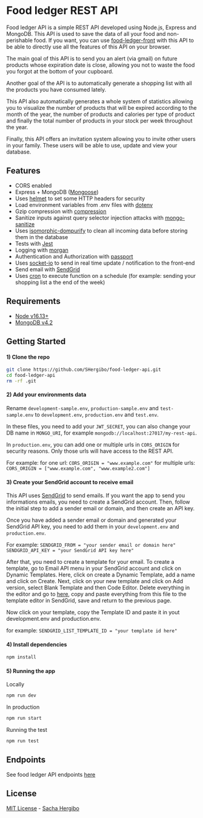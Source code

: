 # Food ledger REST API

Food ledger API is a simple REST API developed using Node.js, Express and MongoDB. This API is used to save the data of all your food and non-perishable food. If you want, you can use [food-ledger-front](https://github.com/SHergibo/food-ledger-front) with this API to be able to directly use all the features of this API on your browser.

The main goal of this API is to send you an alert (via gmail) on future products whose expiration date is close, allowing you not to waste the food you forgot at the bottom of your cupboard.

Another goal of the API is to automatically generate a shopping list with all the products you have consumed lately.

This API also automatically generates a whole system of statistics allowing you to visualize the number of products that will be expired according to the month of the year, the number of products and calories per type of product and finally the total number of products in your stock per week throughout the year.

Finally, this API offers an invitation system allowing you to invite other users in your family. These users will be able to use, update and view your database.

## Features

- CORS enabled
- Express + MongoDB ([Mongoose](http://mongoosejs.com/))
- Uses [helmet](https://github.com/helmetjs/helmet) to set some HTTP headers for security
- Load environment variables from .env files with [dotenv](https://github.com/rolodato/dotenv-safe)
- Gzip compression with [compression](https://github.com/expressjs/compression)
- Sanitize inputs against query selector injection attacks with [mongo-sanitize](https://github.com/vkarpov15/mongo-sanitize)
- Uses [isomorphic-dompurify](https://www.npmjs.com/package/isomorphic-dompurify) to clean all incoming data before storing them in the database
- Tests with [Jest](https://jestjs.io/)
- Logging with [morgan](https://github.com/expressjs/morgan)
- Authentication and Authorization with [passport](http://passportjs.org)
- Uses [socket-io](http://passportjs.org) to send in real time update / notification to the front-end
- Send email with [SendGrid](https://sendgrid.com/)
- Uses [cron](https://www.npmjs.com/package/cron) to execute function on a schedule (for example: sending your shopping list a the end of the week)

## Requirements

- [Node v16.13+](https://nodejs.org/en/download/current/)
- [MongoDB v4.2](https://docs.mongodb.com/v4.2/installation/)

## Getting Started

#### 1) Clone the repo

```bash
git clone https://github.com/SHergibo/food-ledger-api.git
cd food-ledger-api
rm -rf .git
```

#### 2) Add your environments data

Rename `development-sample.env`, `production-sample.env` and `test-sample.env` to `development.env`, `production.env` and `test.env`.

In these files, you need to add your `JWT_SECRET`, you can also change your DB name in `MONGO_URI`, for example `mongodb://localhost:27017/my-rest-api`.

In `production.env`, you can add one or multiple urls in `CORS_ORIGIN` for security reasons. Only those urls will have access to the REST API.

For example:
for one url: `CORS_ORIGIN = "www.example.com"`
for multiple urls: `CORS_ORIGIN = ["www.example.com", "www.example2.com"]`

#### 3) Create your SendGrid account to receive email

This API uses [SendGrid](https://sendgrid.com/) to send emails. If you want the app to send you informations emails, you need to create a SendGrid account. Then, follow the initial step to add a sender email or domain, and then create an API key.

Once you have added a sender email or domain and generated your SendGrid API key, you need to add them in your `development.env` and `production.env`.

For example:
`SENDGRID_FROM = "your sender email or domain here"`
`SENDGRID_API_KEY = "your SendGrid API key here"`

After that, you need to create a template for your email. To create a template, go to Email API menu in your SendGrid account and click on Dynamic Templates. Here, click on create a Dynamic Template, add a name and click on Create. Next, click on your new template and click on Add version, select Blank Template and then Code Editor. Delete everything in the editor and go to [here](https://github.com/SHergibo/food-ledger-api/blob/master/api/views/layouts/email-sendgrid-list-template.hbs), copy and paste everything from this file to the template editor in SendGrid, save and return to the previous page.

Now click on your template, copy the Template ID and paste it in yout development.env and production.env.

for example:
`SENDGRID_LIST_TEMPLATE_ID = "your template id here"`

#### 4) Install dependencies

```bash
npm install
```

#### 5) Running the app

Locally

```bash
npm run dev
```

In production

```bash
npm run start
```

Running the test

```bash
npm run test
```

## Endpoints

See food ledger API endpoints [here](https://github.com/SHergibo/food-ledger-api/tree/master/readme-api-endpoints/api-endpoints.md)

## License

[MIT License](README.md) - [Sacha Hergibo](https://github.com/SHergibo)
